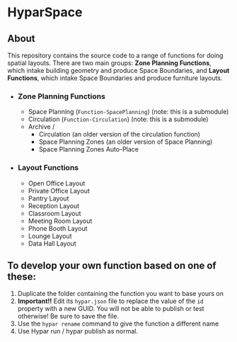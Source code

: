 # HyparSpace

## About
This repository contains the source code to a range of functions for doing spatial layouts. There are two main groups: **Zone Planning Functions**, which intake building geometry and produce Space Boundaries, and **Layout Functions**, which intake Space Boundaries and produce furniture layouts.


* ### Zone Planning Functions
  * Space Planning (`Function-SpacePlanning`) (note: this is a submodule)
  * Circulation (`Function-Circulation`)  (note: this is a submodule)
  * Archive /
    * Circulation (an older version of the circulation function)
    * Space Planning Zones (an older version of Space Planning)
    * Space Planning Zones Auto-Place
* ### Layout Functions
  * Open Office Layout
  * Private Office Layout
  * Pantry Layout
  * Reception Layout
  * Classroom Layout
  * Meeting Room Layout
  * Phone Booth Layout
  * Lounge Layout
  * Data Hall Layout


## To develop your own function based on one of these:
1. Duplicate the folder containing the function you want to base yours on
2. **Important!!** Edit its `hypar.json` file to replace the value of the `id` property with a new GUID. You will not be able to publish or test otherwise! Be sure to save the file.
3. Use the `hypar rename` command to give the function a different name
4. Use Hypar run / hypar publish as normal.
